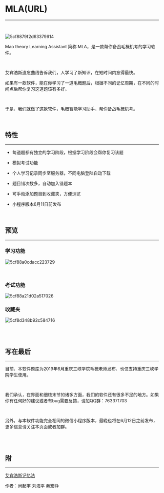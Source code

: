 # MLA(URL)

---

<br/>

![5cf8879f2d63379614](https://i.loli.net/2019/06/06/5cf8879f2d63379614.jpg)

Mao theory Learning Assistant 简称 MLA，是一款帮你备战毛概机考的学习软件。

<br/>

艾宾浩斯遗忘曲线告诉我们，人学习了新知识，在短时间内忘得最快。

如果有一款软件，能在你学习了一道毛概题后，根据不同的记忆周期，在不同的时间点后帮你复习这道题该有多好。

<br/>

于是，我们就做了这款软件，毛概智能学习助手，帮你备战毛概机考。

<br/>

## 特性

---

- 每道题都有独立的学习阶段，根据学习阶段会帮你复习该题

- 模拟考试功能

- 个人学习记录同步至服务器，不同电脑登陆自动下载

- 题目错次数多，自动加入错题本

- 可手动添加题目到收藏夹，方便浏览

- 小程序版本6月11日前发布

<br/>

## 预览

---

### 学习功能

![5cf88a0cdacc223729](https://i.loli.net/2019/06/06/5cf88a0cdacc223729.jpg)

<br/>

### 考试功能

![5cf88a21d02a517026](https://i.loli.net/2019/06/06/5cf88a21d02a517026.jpg)
<br/>

### 收藏夹

![5cf8d348b92c584716](https://i.loli.net/2019/06/06/5cf8d348b92c584716.jpg)

<br/>

<br/>

## 写在最后

---

目前，本软件题库为2019年6月重庆三峡学院毛概老师发布，也仅支持重庆三峡学院学生使用。

<br/>

我们承认，在界面和细枝末节的诸多方面，我们的软件还有很多不足的地方。如果你有任何好的建议或者有bug需要反馈，请加QQ群：763371703

<br/>

另外，与本软件功能完全相同的微信小程序版本，最晚也将在6月12日之前发布，更多信息请关注本页面或者加群。

<br/>

<br/>

## 附

---

[艾宾浩斯记忆法](https://baike.baidu.com/item/%E8%89%BE%E5%AE%BE%E6%B5%A9%E6%96%AF%E8%AE%B0%E5%BF%86%E6%B3%95/2880406?fr=aladdin#5)

作者：尚起宇  刘海平  秦宏峥
